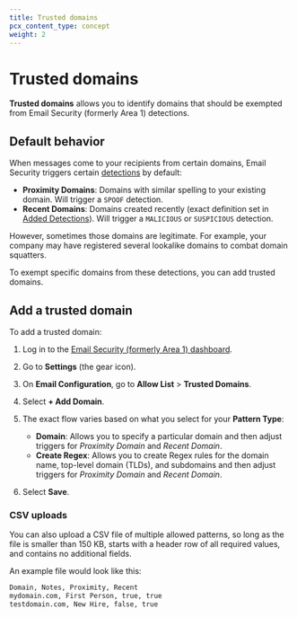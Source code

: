 ```yaml
---
title: Trusted domains
pcx_content_type: concept
weight: 2
---
```


# Trusted domains

**Trusted domains** allows you to identify domains that should be exempted from Email Security (formerly Area 1) detections.

## Default behavior

When messages come to your recipients from certain domains, Email Security triggers certain [detections](/email-security/reference/dispositions-and-attributes/) by default:

- **Proximity Domains**: Domains with similar spelling to your existing domain. Will trigger a `SPOOF` detection.
- **Recent Domains**: Domains created recently (exact definition set in [Added Detections](/email-security/email-configuration/enhanced-detections/added-detections/)). Will trigger a `MALICIOUS` or `SUSPICIOUS` detection.

However, sometimes those domains are legitimate. For example, your company may have registered several lookalike domains to combat domain squatters.

To exempt specific domains from these detections, you can add trusted domains.

## Add a trusted domain

To add a trusted domain:

1. Log in to the [Email Security (formerly Area 1) dashboard](https://horizon.area1security.com/).
2. Go to **Settings** (the gear icon).
3. On **Email Configuration**, go to **Allow List** > **Trusted Domains**.
4. Select **+ Add Domain**.
5. The exact flow varies based on what you select for your **Pattern Type**:

    - **Domain**: Allows you to specify a particular domain and then adjust triggers for *Proximity Domain* and *Recent Domain*.
    - **Create Regex**: Allows you to create Regex rules for the domain name, top-level domain (TLDs), and subdomains and then adjust triggers for *Proximity Domain* and *Recent Domain*.

6. Select **Save**.

### CSV uploads

You can also upload a CSV file of multiple allowed patterns, so long as the file is smaller than 150 KB, starts with a header row of all required values, and contains no additional fields.

An example file would look like this:

```txt
Domain, Notes, Proximity, Recent
mydomain.com, First Person, true, true
testdomain.com, New Hire, false, true
```